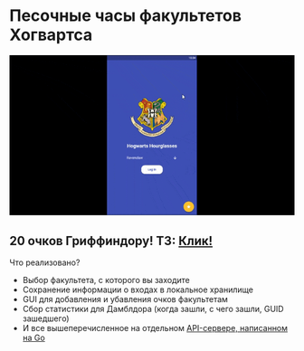 # Песочные часы факультетов Хогвартса
<img src="/helpers/app.gif"/>
<br>
<h2>20 очков Гриффиндору! ТЗ: <a href="https://github.com/kirillvikhlyaev/hogwarts_hourglasses/blob/main/helpers/testovoe_zadanie_Flutter_Fakultetskie_chasy_Khogvards.pdf">Клик!</a></h2>
<p>Что реализовано?</p>
<ul>
 <li>Выбор факультета, с которого вы заходите</li>
 <li>Сохранение информации о входах в локальное хранилище</li>
 <li>GUI для добавления и убавления очков факультетам</li>
 <li>Сбор статистики для Дамблдора (когда зашли, с чего зашли, GUID зашедшего)</li>
 <li>И все вышеперечисленное на отдельном <a href="https://github.com/kirillvikhlyaev/GoServerExample">API-сервере, написанном на Go</a></li>
</ul>

